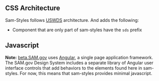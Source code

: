 ## CSS Architecture
Sam-Styles follows [USWDS](https://designsystem.digital.gov/documentation/developers/#css-architecture) architecture. And adds the following:

* Component that are only part of sam-styles have the `sds` prefix 

## Javascript

**Note:** [beta.SAM.gov](https://beta.SAM.gov) uses [Angular](https://angular.io), a single page application framework. The SAM.gov Design System includes a separate library of Angular user interface controls that add behaviors to the elements found here in sam-styles. For now, this means that sam-styles provides minimal javascript.   
